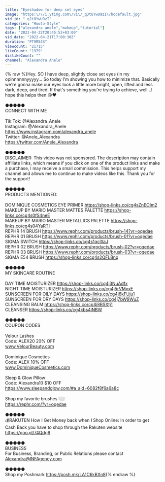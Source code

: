```yaml
---
title: "Eyeshadow for deep set eyes"
image: "https:\/\/i.ytimg.com\/vi\/_qJt8YwU9zI\/hqdefault.jpg"
vid_id: "_qJt8YwU9zI"
categories: "Howto-Style"
tags: ["alexandra anele","makeup","tutorial"]
date: "2022-04-22T20:45:52+03:00"
vid_date: "2022-04-21T17:00:30Z"
duration: "PT9M54S"
viewcount: "21715"
likeCount: "1979"
dislikeCount: ""
channel: "Alexandra Anele"
---
```

{% raw %}Hey. SO I have deep, slightly close set eyes (in my opinnnnnnyyyyy... So today I'm showing you how to minimize that. Basically we're gonna make our eyes look a little more bright, open, lifted and less dark, deep, and tired. If that's something you're trying to achieve, well...I hope this helps then 🙃❤️<br /><br />●●●●●<br />CONNECT WITH ME<br /><br />Tik Tok: @Alexandra_Anele<br />Instagram: @Alexandra_Anele<br /><a rel="nofollow" target="blank" href="https://www.instagram.com/alexandra_anele">https://www.instagram.com/alexandra_anele</a><br />Twitter: @Anele_Alexandra<br /><a rel="nofollow" target="blank" href="https://twitter.com/Anele_Alexandra">https://twitter.com/Anele_Alexandra</a><br /><br />●●●●●<br />DISCLAIMER: This video was not sponsored. The description may contain affiliate links, which means if you click on one of the product links and make a purchase, I may receive a small commission. This helps support my channel and allows me to continue to make videos like this. Thank you for the support!<br /><br />●●●●●<br />PRODUCTS MENTIONED:<br /><br />DOMINIQUE COSMETICS EYE PRIMER <a rel="nofollow" target="blank" href="https://shop-links.co/cg4sZnEOIm2">https://shop-links.co/cg4sZnEOIm2</a><br />MAKEUP BY MARIO MASTER MATTES PALETTE <a rel="nofollow" target="blank" href="https://shop-links.co/cg4s0fS4neE">https://shop-links.co/cg4s0fS4neE</a><br />MAKEUP BY MARIO MASTER METALLICS PALETTE <a rel="nofollow" target="blank" href="https://shop-links.co/cg4s04YaRTI">https://shop-links.co/cg4s04YaRTI</a><br />REPHR 14 BRUSH <a rel="nofollow" target="blank" href="https://www.rephr.com/products/brush-14?vr=oqedae">https://www.rephr.com/products/brush-14?vr=oqedae</a><br />REPHR 01 BRUSH <a rel="nofollow" target="blank" href="https://www.rephr.com/products/brush-01?vr=oqedae">https://www.rephr.com/products/brush-01?vr=oqedae</a><br />SIGMA SWITCH <a rel="nofollow" target="blank" href="https://shop-links.co/cg4s1qclXaJ">https://shop-links.co/cg4s1qclXaJ</a><br />REPHR 02 BRUSH <a rel="nofollow" target="blank" href="https://www.rephr.com/products/brush-02?vr=oqedae">https://www.rephr.com/products/brush-02?vr=oqedae</a> <br />REPHR 03 BRUSH <a rel="nofollow" target="blank" href="https://www.rephr.com/products/brush-03?vr=oqedae">https://www.rephr.com/products/brush-03?vr=oqedae</a><br />SIGMA E54 BRUSH <a rel="nofollow" target="blank" href="https://shop-links.co/cg4s2QFLBnq">https://shop-links.co/cg4s2QFLBnq</a><br /><br />●●●●●<br />MY SKINCARE ROUTINE<br /><br />DAY TIME MOISTURIZER <a rel="nofollow" target="blank" href="https://shop-links.co/cg4j3NuAdfx">https://shop-links.co/cg4j3NuAdfx</a><br />NIGHT TIME MOISTURIZER <a rel="nofollow" target="blank" href="https://shop-links.co/cg4j5rVMvxE">https://shop-links.co/cg4j5rVMvxE</a><br />SUNSCREEN FOR OILY DAYS <a rel="nofollow" target="blank" href="https://shop-links.co/cg4j6kFUju1">https://shop-links.co/cg4j6kFUju1</a><br />SUNSCREEN FOR DRY DAYS <a rel="nofollow" target="blank" href="https://shop-links.co/cg4j7bW9WuZ">https://shop-links.co/cg4j7bW9WuZ</a><br />CLEANSING BALM <a rel="nofollow" target="blank" href="https://shop-links.co/cg4j8BSXtj1">https://shop-links.co/cg4j8BSXtj1</a><br />CLEANSER <a rel="nofollow" target="blank" href="https://shop-links.co/cg4kbs4iNBW">https://shop-links.co/cg4kbs4iNBW</a><br /><br />●●●●●<br />COUPON CODES<br /><br />Velour Lashes<br />Code: ALEX20 20% OFF<br />www.VelourBeauty.com<br /><br />Dominique Cosmetics<br />Code: ALEX 10% OFF<br />www.DominiqueCosmetics.com<br /><br />Sleep &amp; Glow Pillow <br />Code: Alexandra10 $10 OFF<br /><a rel="nofollow" target="blank" href="https://www.sleepandglow.com/#a_aid=6082f8f6a6a8c">https://www.sleepandglow.com/#a_aid=6082f8f6a6a8c</a><br /><br />Shop my favorite brushes 👇🏼 <br /><a rel="nofollow" target="blank" href="https://rephr.com/?vr=oqedae">https://rephr.com/?vr=oqedae</a><br /><br />●●●●●<br />💰RAKUTEN How I Get Money back when I Shop Online: In order to get Cash Back you have to shop through the Rakuten website <br /><a rel="nofollow" target="blank" href="https://goo.gl/74Qdg9">https://goo.gl/74Qdg9</a><br /><br />●●●●●<br />BUSINESS<br />For Business, Branding, or Public Relations please contact <br />Alexandra@INFAgency.com<br /><br />●●●●●<br />Shop my Poshmark <a rel="nofollow" target="blank" href="https://posh.mk/LA1C6kBXn8">https://posh.mk/LA1C6kBXn8</a>{% endraw %}
